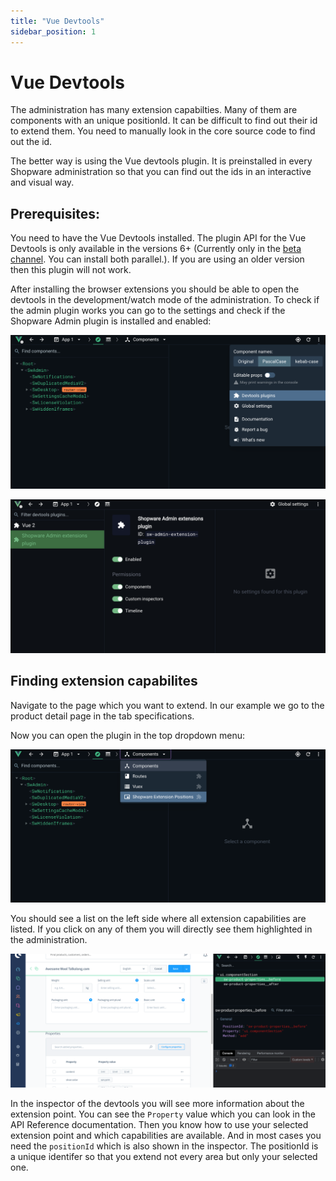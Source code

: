 ```yaml
---
title: "Vue Devtools"
sidebar_position: 1
---
```


# Vue Devtools
The administration has many extension capabilties. Many of them are components with an unique positionId. It can be
difficult to find out their id to extend them. You need to manually look in the core source code to find out the id.

The better way is using the Vue devtools plugin. It is preinstalled in every Shopware administration so that you can
find out the ids in an interactive and visual way.

## Prerequisites:
You need to have the Vue Devtools installed. The plugin API for the Vue Devtools is only available in the versions 6+ (Currently only in the [beta channel](https://chrome.google.com/webstore/detail/vuejs-devtools/ljjemllljcmogpfapbkkighbhhppjdbg). You can install both parallel.). If you are using an older version then this plugin will not work.

After installing the browser extensions you should be able to open the devtools in the development/watch mode of the administration. To check if the admin plugin works you can go to the settings and check if the Shopware Admin plugin is installed and enabled:

![Vue Devtools plugin settings](./assets/devtools-plugin-settings.png)

![Vue Devtools plugin settings list](./assets/devtools-plugin-settings-list.png)

## Finding extension capabilites
Navigate to the page which you want to extend. In our example we go to the product detail page in the tab specifications.

Now you can open the plugin in the top dropdown menu:

![Vue Devtools plugin tab Shopware extension](./assets/devtools-plugin-tab-shopware-extension.png)

You should see a list on the left side where all extension capabilities are listed. If you click on any of them you will directly see them highlighted in the administration.

![Vue Devtools plugin extension point selection](./assets/devtools-plugin-extension-point-selection.png)

In the inspector of the devtools you will see more information about the extension point. You can see the `Property` value which you can look in the API Reference documentation. Then you know how to use your selected extension point and which capabilities are available. And in most cases you need the `positionId` which is also shown in the inspector. The positionId is a unique identifer so that you extend not every area but only your selected one.

